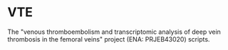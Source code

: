# VTE
The "venous thromboembolism and transcriptomic analysis of deep vein thrombosis in the femoral veins" project (ENA: PRJEB43020) scripts.
